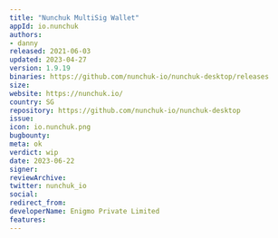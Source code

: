 ```yaml
---
title: "Nunchuk MultiSig Wallet"
appId: io.nunchuk
authors:
- danny
released: 2021-06-03
updated: 2023-04-27
version: 1.9.19
binaries: https://github.com/nunchuk-io/nunchuk-desktop/releases
size: 
website: https://nunchuk.io/
country: SG
repository: https://github.com/nunchuk-io/nunchuk-desktop
issue: 
icon: io.nunchuk.png
bugbounty: 
meta: ok
verdict: wip 
date: 2023-06-22
signer: 
reviewArchive: 
twitter: nunchuk_io
social:
redirect_from:
developerName: Enigmo Private Limited
features:
--- 
```

